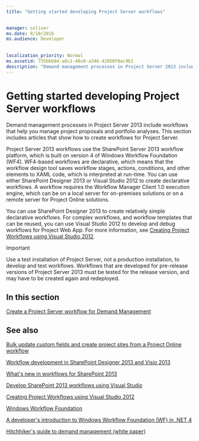```yaml
---
title: "Getting started developing Project Server workflows"

 
manager: soliver
ms.date: 8/10/2016
ms.audience: Developer
 
 
localization_priority: Normal
ms.assetid: 735bbb04-a8c1-46c0-a346-42050f0ac9b1
description: "Demand management processes in Project Server 2013 include workflows that help you manage project proposals and portfolio analyses. This section includes articles that show how to create workflows for Project Server."
---
```


# Getting started developing Project Server workflows

Demand management processes in Project Server 2013 include workflows that help you manage project proposals and portfolio analyses. This section includes articles that show how to create workflows for Project Server.
  
Project Server 2013 workflows use the SharePoint Server 2013 workflow platform, which is built on version 4 of Windows Workflow Foundation (WF4). WF4-based workflows are declarative, which means that the workflow design tool saves workflow stages, actions, conditions, and other elements to XAML code, which is interpreted at run-time. You can use either SharePoint Designer 2013 or Visual Studio 2012 to create declarative workflows. A workflow requires the Workflow Manager Client 1.0 execution engine, which can be on a local server for on-premises solutions or on a remote server for Project Online solutions.
  
You can use SharePoint Designer 2013 to create relatively simple declarative workflows. For complex workflows, and workflow templates that can be reused, you can use Visual Studio 2012 to develop and debug workflows for Project Web App. For more information, see [Creating Project Workflows using Visual Studio 2012](http://blogs.msdn.com/b/project_programmability/archive/2012/11/07/creating-project-workflows-using-visual-studio-2012.aspx).
  
> [!IMPORTANT]
> Use a test installation of Project Server, not a production installation, to develop and test workflows. Workflows that are developed for pre-release versions of Project Server 2013 must be tested for the release version, and may have to be created again and redeployed. 
  
## In this section

[Create a Project Server workflow for Demand Management](create-a-project-server-workflow-for-demand-management.md)
  
## See also



[Bulk update custom fields and create project sites from a Project Online workflow](bulk-update-custom-fields-and-create-project-sites-from-workflow-in-project.md)


[Workflow development in SharePoint Designer 2013 and Visio 2013](http://msdn.microsoft.com/en-us/library/jj163272%28office.15%29.aspx)
  
[What's new in workflows for SharePoint 2013](http://msdn.microsoft.com/en-us/library/jj163177.aspx)
  
[Develop SharePoint 2013 workflows using Visual Studio](http://msdn.microsoft.com/en-us/library/jj163199.aspx)
  
[Creating Project Workflows using Visual Studio 2012](http://blogs.msdn.com/b/project_programmability/archive/2012/11/07/creating-project-workflows-using-visual-studio-2012.aspx)
  
[Windows Workflow Foundation](http://msdn.microsoft.com/en-us/library/dd489441.aspx)
  
[A developer's introduction to Windows Workflow Foundation (WF) in .NET 4](http://msdn.microsoft.com/en-us/library/ee342461.aspx)
  
[Hitchhiker's guide to demand management (white paper)](http://msdn.microsoft.com/en-us/library/ff973112.aspx)

